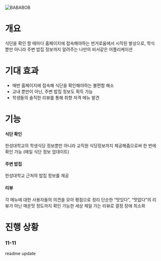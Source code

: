 
![BABABOB](http://postfiles14.naver.net/MjAxNzExMTFfMjE5/MDAxNTEwMzc4OTc1Njg5.SGV7BQRTvp2v4HbNhXGlB6jxTP9FMcy4J0evouCNiNYg.bpp6w-iT9eGuT5m0mrBcSW5dS6t8uBh8U4cEl82x-XEg.PNG.skyrpm0041/image_7195977901510378961710.png?type=w773)

개요
==
식단을 확인 할 때마다 홈페이지에 접속해야하는 번거로움에서 시작된 발상으로, 학식 뿐만 아니라 주변 밥집 정보까지 알려주는 나만의 비서같은 어플리케이션

기대 효과
==
* 매번 홈페이지에 접속해 식단을 확인해야하는 불편함 해소 
* 교내 뿐만이 아닌, 주변 밥집 정보도 획득 가능
* 학생들의 솔직한 리뷰를 통해 취향 저격 메뉴 발견

기능
==
#### 식단 확인
한성대학교의 학생식당 정보뿐만 아니라 교직원 식당정보까지 제공해줌으로써 한 번에 확인 가능 (매일 식단 정보 업데이트)
#### 주변 밥집
한성대학교 근처의 밥집 정보를 제공
#### 리뷰
각 메뉴에 대한 사용자들의 의견을 모아 평점으로 정리
단순한 “맛있다”, “맛없다”의 리뷰가 아닌 매운맛 정도까지 확인 가능한 세상 제일 가는 리뷰로 결정 장애 최소화

진행 상황
==
### 11-11
readme update
